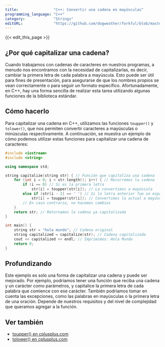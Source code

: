 ```yaml
---
title:                "C++: Convertir una cadena en mayúsculas"
programming_language: "C++"
category:             "Strings"
editURL:              "https://github.com/dogweather/forkful/blob/master/content/es/cpp/capitalizing-a-string.md"
---
```


{{< edit_this_page >}}

## ¿Por qué capitalizar una cadena?

Cuando trabajamos con cadenas de caracteres en nuestros programas, a menudo nos encontramos con la necesidad de capitalizarlas, es decir, cambiar la primera letra de cada palabra a mayúscula. Esto puede ser útil para fines de presentación, para asegurarse de que los nombres propios se vean correctamente o para seguir un formato específico. Afortunadamente, en C++, hay una forma sencilla de realizar esta tarea utilizando algunas funciones de la biblioteca estándar.

## Cómo hacerlo

Para capitalizar una cadena en C++, utilizamos las funciones `toupper()` y `tolower()`, que nos permiten convertir caracteres a mayúsculas o minúsculas respectivamente. A continuación, se muestra un ejemplo de cómo podemos utilizar estas funciones para capitalizar una cadena de caracteres:

```C++
#include <iostream>
#include <string>

using namespace std;

string capitalize(string str) { // Función que capitaliza una cadena
    for (int i = 0; i < str.length(); i++) { // Recorremos la cadena
        if (i == 0) // Si es la primera letra
            str[i] = toupper(str[i]); // La convertimos a mayúscula
        else if (str[i - 1] == ' ') // Si la letra anterior fue un espacio
            str[i] = toupper(str[i]); // Convertimos la actual a mayúscula
        // En caso contrario, no hacemos cambios
    }
    return str; // Retornamos la cadena ya capitalizada
}

int main() {
    string str = "hola mundo"; // Cadena original
    string capitalized = capitalize(str); // Cadena capitalizada
    cout << capitalized << endl; // Imprimimos: Hola Mundo
    return 0;
}
```

## Profundizando

Este ejemplo es solo una forma de capitalizar una cadena y puede ser mejorado. Por ejemplo, podríamos tener una función que reciba una cadena y un carácter como parámetros, y capitalice la primera letra de cada palabra que comience con ese carácter. También podríamos tomar en cuenta las excepciones, como las palabras en mayúsculas o la primera letra de una oración. Depende de nuestros requisitos y del nivel de complejidad que queramos agregar a la función.

## Ver también

- [toupper() en cplusplus.com](http://www.cplusplus.com/reference/cctype/toupper/)
- [tolower() en cplusplus.com](http://www.cplusplus.com/reference/cctype/tolower/)